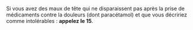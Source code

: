 Si vous avez des maux de tête qui ne disparaissent pas après la prise de médicaments contre la douleurs (dont paracétamol) et que vous décririez comme intolérables : **appelez le 15**.
